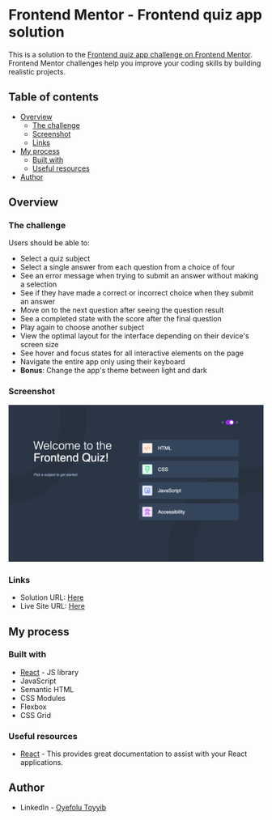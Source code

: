# Frontend Mentor - Frontend quiz app solution

This is a solution to the [Frontend quiz app challenge on Frontend Mentor](https://www.frontendmentor.io/challenges/frontend-quiz-app-BE7xkzXQnU). Frontend Mentor challenges help you improve your coding skills by building realistic projects.

## Table of contents

- [Overview](#overview)
  - [The challenge](#the-challenge)
  - [Screenshot](#screenshot)
  - [Links](#links)
- [My process](#my-process)
  - [Built with](#built-with)
  - [Useful resources](#useful-resources)
- [Author](#author)

## Overview

### The challenge

Users should be able to:

- Select a quiz subject
- Select a single answer from each question from a choice of four
- See an error message when trying to submit an answer without making a selection
- See if they have made a correct or incorrect choice when they submit an answer
- Move on to the next question after seeing the question result
- See a completed state with the score after the final question
- Play again to choose another subject
- View the optimal layout for the interface depending on their device's screen size
- See hover and focus states for all interactive elements on the page
- Navigate the entire app only using their keyboard
- **Bonus**: Change the app's theme between light and dark

### Screenshot

![Completed Frontend Quiz App Solution](./src/assets/images/screenshot.png)

### Links

- Solution URL: [Here](https://www.frontendmentor.io/solutions/react-typescript-and-sass-YUa0xxXYZ0)
- Live Site URL: [Here](https://nv-frontend-quiz-app.vercel.app/)

## My process

### Built with

- [React](https://reactjs.org/) - JS library
- JavaScript
- Semantic HTML
- CSS Modules
- Flexbox
- CSS Grid

### Useful resources

- [React](https://react.dev) - This provides great documentation to assist with your React applications.
<!-- - [TypeScript](https://www.typescriptlang.org/) - This also provides great documentation for implementing typescript into your applciations. -->

## Author

- LinkedIn - [Oyefolu Toyyib](https://www.linkedin.com/in/toyyiboyefolu)
